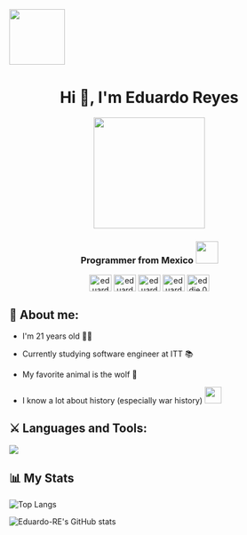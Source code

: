 <div display="flex" fleDirection="row">
  <img src="https://media.giphy.com/media/TO5meWLySRoZg0GX99/giphy.gif" width="100px"/>
  <img src="https://komarev.com/ghpvc/?username=eduardo-re&style=flat-square&color=blue" alt=""/>
</div>

<h1 align="center">Hi 👋, I'm Eduardo Reyes</h1>

<div align="center">
  <img src="https://media.giphy.com/media/Ll22OhMLAlVDb8UQWe/giphy.gif" width="200px"/>
<h3>Programmer from Mexico <img src="https://media.giphy.com/media/KEMRnQeoGymBRvuAn4/giphy.gif" width="40px" /></h3>
  <a href="https://www.linkedin.com/in/eduardo-reyes-a1b845225" target="blank"><img align="center" src="https://skillicons.dev/icons?i=linkedin" alt="eduardo reyes" height="30" width="40" /></a>
  <a href="https://stackoverflow.com/users/20694458/eduardo-reyes-espinoza" target="blank"><img align="center" src="https://skillicons.dev/icons?i=stackoverflow" alt="eduardo reyes espinoza" height="30" width="40" /></a>
  <a href="https://stackoverflow.com/users/20694458/eduardo-reyes-espinoza" target="blank"><img align="center" src="https://skillicons.dev/icons?i=discord" alt="eduardo reyes espinoza" height="30" width="40" /></a>
  <a href="https://fb.com/eduardo reyes" target="blank"><img align="center" src="https://raw.githubusercontent.com/rahuldkjain/github-profile-readme-generator/master/src/images/icons/Social/facebook.svg" alt="eduardo reyes" height="30" width="40" /></a>
  <a href="https://instagram.com/eddie.016" target="blank"><img align="center" src="https://raw.githubusercontent.com/rahuldkjain/github-profile-readme-generator/master/src/images/icons/Social/instagram.svg" alt="eddie.016" height="30" width="40" /></a>
</div>

<div align="left">
<h2 align="left">🤴 About me:</h3>
<div align="left">

  - I'm 21 years old 👨‍🎓

  - Currently studying software engineer at ITT 📚

  - My favorite animal is the wolf 🐺

  - I know a lot about history (especially war history) <img src="https://media.giphy.com/media/h1XoSdqxFuJyomS9Wx/giphy.gif" width="30px" />
</div>
</div>

<div align="left">
<h2 align="left">⚔ Languages and Tools:</h3>
<a href="https://skillicons.dev">
    <img src="https://skillicons.dev/icons?i=git,azure,cs,css,figma,firebase,html,js,jest,linux,materialui,matlab,mongodb,nestjs,mysql,nextjs,nodejs,ps,py,react,redux,regex,tailwind,vite,vscode,xd" />
  </a>
</div>

<div align="left">
  <h2>📊 My Stats</h2>
</div>

![Top
Langs](https://github-readme-stats.vercel.app/api/top-langs/?username=eduardo-re&layout=compact&theme=gotham&hide_border=true&card_width=10)

![Eduardo-RE's GitHub
stats](https://github-readme-stats.vercel.app/api?username=eduardo-re&show_icons=true&theme=gotham&hide_border=true)

